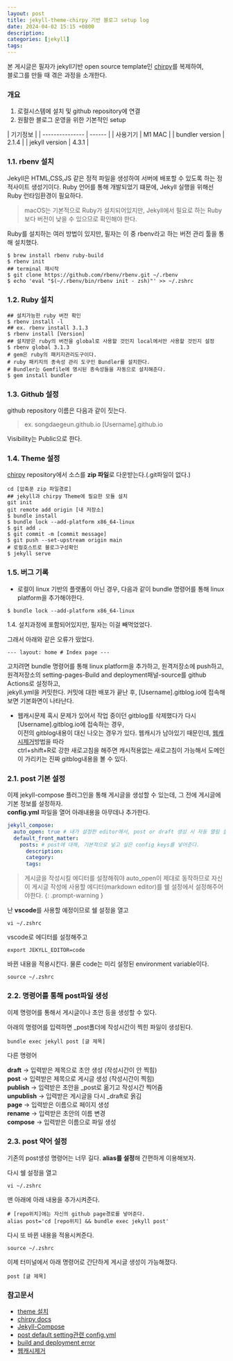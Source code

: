 ```yaml
---
layout: post
title: jekyll-theme-chirpy 기반 블로그 setup log
date: 2024-04-02 15:15 +0800
description:
categories: [jekyll]
tags:
---
```


본 게시글은 필자가 jekyll기반 open source template인 [chirpy](https://github.com/cotes2020/jekyll-theme-chirpy)를 복제하여,\
블로그를 만들 때 겪은 과정을 소개한다.

### 개요

1. 로컬시스템에 설치 및 github repository에 연결
2. 원활한 블로그 운영을 위한 기본적인 setup 

| 기기정보                |
| --------------- | ------ |
| 사용기기        | M1 MAC |
| bundler version | 2.1.4  |
| jekyll version  | 4.3.1  |


### 1.1. rbenv 설치

Jekyll은 HTML,CSS,JS 같은 정적 파일을 생성하여 서버에 배포할 수 있도록 하는 정적사이트 생성기이다. 
Ruby 언어를 통해 개발되었기 떄문에, Jekyll 실행을 위해선 Ruby 런타임환경이 필요하다.

> macOS는 기본적으로 Ruby가 설치되어있지만, Jekyll에서 필요로 하는 Ruby보다 버전이 낮을 수 있으므로 확인해야 한다.

Ruby를 설치하는 여러 방법이 있지만, 필자는 이 중 rbenv라고 하는 버전 관리 툴을 통해 설치했다.

```
$ brew install rbenv ruby-build
$ rbenv init
## terminal 재시작
$ git clone https://github.com/rbenv/rbenv.git ~/.rbenv
$ echo 'eval "$(~/.rbenv/bin/rbenv init - zsh)"' >> ~/.zshrc
```

### 1.2. Ruby 설치

```
## 설치가능한 ruby 버전 확인
$ rbenv install -l
## ex. rbenv install 3.1.3
$ rbenv install [Version]
## 설치받은 ruby의 버전을 global로 사용할 것인지 local에서만 사용할 것인지 설정
$ rbenv global 3.1.3
# gem은 ruby의 패키지관리도구이다.
# ruby 패키지의 종속성 관리 도구인 Bundler를 설치한다. 
# Bundler는 Gemfile에 명시된 종속성들을 자동으로 설치해준다.
$ gem install bundler
```

### 1.3. Github 설정

github repository 이름은 다음과 같이 짓는다.

> ex. songdaegeun.github.io
> [Username].github.io

Visibility는 Public으로 한다.

### 1.4. Theme 설정

[chirpy](https://github.com/cotes2020/jekyll-theme-chirpy) repository에서 소스를 **zip 파일**로 다운받는다.(.git파일이 없다.)

```
cd [압축푼 zip 파일경로]
## jekyll과 chirpy Theme에 필요한 모듈 설치
git init
git remote add origin [내 저장소]
$ bundle install
$ bundle lock --add-platform x86_64-linux
$ git add .
$ git commit -m [commit message]
$ git push --set-upstream origin main
# 로컬호스트로 블로그구성확인
$ jekyll serve
```

### 1.5. 버그 기록

- 로컬이 linux 기반의 플랫폼이 아닌 경우, 다음과 같이 bundle 명령어를 통해 linux platform을 추가해야한다.
```
$ bundle lock --add-platform x86_64-linux
```
1.4. 설치과정에 포함되어있지만, 필자는 이걸 빼먹었었다.

그래서 아래와 같은 오류가 떴었다.
```
--- layout: home # Index page ---
```

고치려면 bundle 명령어를 통해 linux platform을 추가하고, 원격저장소에 push하고, \
원격저장소의 setting-pages-Build and deployment패널-source를 github Actions로 설정하고,\
jekyll.yml을 커밋한다.
커밋에 대한 배포가 끝난 후, [Username].gitblog.io에 접속해보면 기본화면이 나타난다.

- 웹캐시문제
혹시 문제가 있어서 작업 중이던 gitblog를 삭제했다가 다시 [Username].gitblog.io에 접속하는 경우, \
이전의 gitblog내용이 대신 나오는 경우가 있다. 웹캐시가 남아있기 때문인데, [웹캐시제거](https://sukyungdev.github.io/posts/Post-03/)방법을 따라\
ctrl+shift+R로 강한 새로고침을 해주면 캐시적용없는 새로고침이 가능해서 도메인이 가리키는 진짜 gitblog내용을 볼 수 있다.


### 2.1. post 기본 설정

이제 jekyll-compose 플러그인을 통해 게시글을 생성할 수 있는데, 그 전에 게시글에 기본 정보를 설정하자.\
**config.yml** 파일을 열어 아래내용을 아무데나 추가한다.

```yaml
jekyll_compose:
  auto_open: true # 내가 설정한 editor에서, post or draft 생성 시 자동 열림 설정.
  default_front_matter:
    posts: # post에 대해, 기본적으로 넣고 싶은 config keys를 넣어준다.
      description:
      category:
      tags:
```

> 게시글을 작성시킬 에디터를 설정해줘야 auto_open이 제대로 동작하므로
> 자신이 게시글 작성에 사용할 에디터(markdown editor)를 쉘 설정에서 설정해주어야한다.
> {: .prompt-warning }

난 **vscode**를 사용할 예정이므로 쉘 설정을 열고

```
vi ~/.zshrc
```

vscode로 에디터를 설정해주고

```
export JEKYLL_EDITOR=code
```

바뀐 내용을 적용시킨다.
물론 code는 미리 설정된 environment variable이다.

```
source ~/.zshrc
```

### 2.2. 명령어를 통해 post파일 생성

이제 명령어를 통해서 게시글이나 초안 등을 생성할 수 있다.

아래의 명령어를 입력하면 _post폴더에 작성시간이 찍힌 파일이 생성된다.

```
bundle exec jekyll post [글 제목]
```

다른 명령어

**draft** -> 입력받은 제목으로 초안 생성 (작성시간이 안 찍힘)  
**post** -> 입력받은 제목으로 게시글 생성 (작성시간이 찍힘)  
**publish** -> 입력받은 초안을 _post로 옮기고 작성시간 찍어줌  
**unpublish** -> 입력받은 게시글을 다시 _draft로 옭김  
**page** -> 입력받은 이름으로 페이지 생성  
**rename** -> 입력받은 초안의 이름 변경  
**compose** -> 입력받은 이름으로 파일 생성

### 2.3. post 약어 설정

기존의 post생성 명령어는 너무 길다. **alias를 설정**해 간편하게 이용해보자.

다시 쉘 설정을 열고

```
vi ~/.zshrc
```

맨 아래에 아래 내용을 추가시켜준다.

```
# [repo위치]에는 자신의 github page경로를 넣어준다.
alias post='cd [repo위치] && bundle exec jekyll post'
```

다시 또 바뀐 내용을 적용시켜준다.

```
source ~/.zshrc
```

이제 터미널에서 아래 명령어로 간단하게 게시글 생성이 가능해졌다.

```
post [글 제목]
```

### 참고문서

- [theme 설치](https://iiibreakeriii.github.io/Post2(ChirpyBlog))
- [chirpy docs](https://chirpy.cotes.page/)
- [Jekyll-Compose](https://github.com/jekyll/jekyll-compose)
- [post default setting관련 config.yml](https://10kseok.github.io/posts/easy-to-make-default-mdfile-to-use-jekyll-compose/)
- [build and deployment error](https://friendlyvillain.github.io/posts/chirpy-setup/)
- [웹캐시제거](https://sukyungdev.github.io/posts/Post-03/)